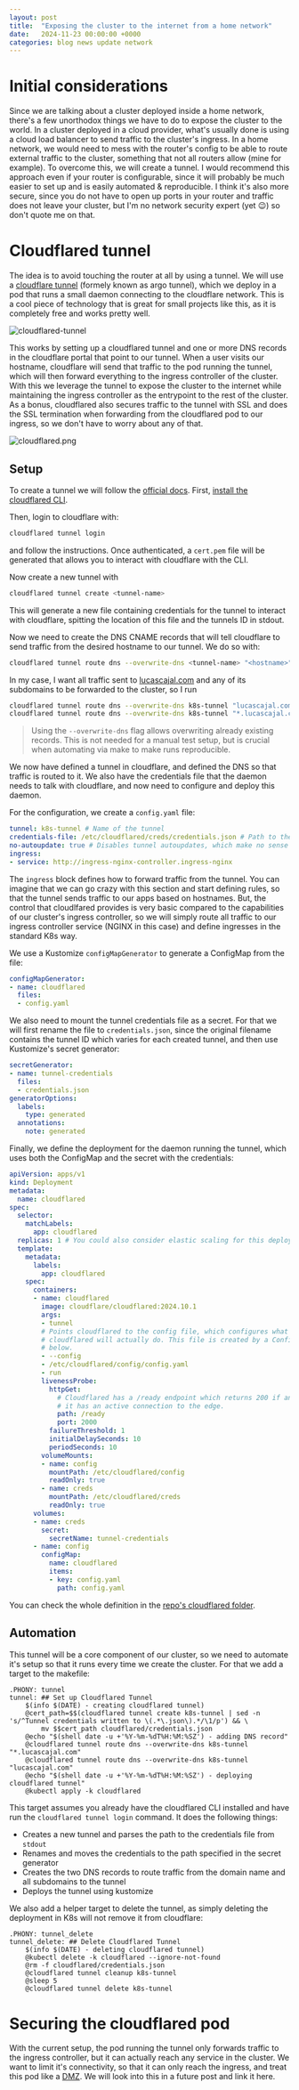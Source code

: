 ```yaml
---
layout: post
title:  "Exposing the cluster to the internet from a home network"
date:   2024-11-23 00:00:00 +0000
categories: blog news update network
---
```


# Initial considerations
Since we are talking about a cluster deployed inside a home network, there's a few unorthodox things we have to do to expose the cluster to the world. In a cluster deployed in a cloud provider, what's usually done is using a cloud load balancer to send traffic to the cluster's ingress. In a home network, we would need to mess with the router's config to be able to route external traffic to the cluster, something that not all routers allow (mine for example). To overcome this, we will create a tunnel. I would recommend this approach even if your router is configurable, since it will probably be much easier to set up and is easily automated & reproducible. I think it's also more secure, since you do not have to open up ports in your router and traffic does not leave your cluster, but I'm no network security expert (yet 😉) so don't quote me on that.

# Cloudflared tunnel
The idea is to avoid touching the router at all by using a tunnel. We will use a [cloudflare tunnel](https://developers.cloudflare.com/cloudflare-one/connections/connect-networks/) (formely known as argo tunnel), which we deploy in a pod that runs a small daemon connecting to the cloudflare network. This is a cool piece of technology that is great for small projects like this, as it is completely free and works pretty well.

![cloudflared-tunnel](/assets/images/cloudflared-tunnel.webp)

This works by setting up a cloudflared tunnel and one or more DNS records in the cloudflare portal that point to our tunnel. When a user visits our hostname, cloudflare will send that traffic to the pod running the tunnel, which will then forward everything to the ingress controller of the cluster. With this we leverage the tunnel to expose the cluster to the internet while maintaining the ingress controller as the entrypoint to the rest of the cluster. As a bonus, cloudflared also secures traffic to the tunnel with SSL and does the SSL termination when forwarding from the cloudflared pod to our ingress, so we don't have to worry about any of that.

![cloudflared.png](/assets/images/cloudflared.png)

## Setup
To create a tunnel we will follow the [official docs](https://developers.cloudflare.com/cloudflare-one/connections/connect-networks/get-started/create-local-tunnel/). First, [install the cloudflared CLI](https://developers.cloudflare.com/cloudflare-one/connections/connect-networks/get-started/create-local-tunnel/).

Then, login to cloudflare with:
```bash
cloudflared tunnel login
```
and follow the instructions. Once authenticated, a `cert.pem` file will be generated that allows you to interact with cloudflare with the CLI.

Now create a new tunnel with
```bash
cloudflared tunnel create <tunnel-name>
```

This will generate a new file containing credentials for the tunnel to interact with cloudflare, spitting the location of this file and the tunnels ID in stdout.

Now we need to create the DNS CNAME records that will tell cloudflare to send traffic from the desired hostname to our tunnel. We do so with:
```bash
cloudflared tunnel route dns --overwrite-dns <tunnel-name> "<hostname>"
```
In my case, I want all traffic sent to [lucascajal.com](https://lucascajal.com) and any of its subdomains to be forwarded to the cluster, so I run
```bash
cloudflared tunnel route dns --overwrite-dns k8s-tunnel "lucascajal.com"
cloudflared tunnel route dns --overwrite-dns k8s-tunnel "*.lucascajal.com"
```
> Using the `--overwrite-dns` flag allows overwriting already existing records. This is not needed for a manual test setup, but is crucial when automating via make to make runs reproducible.

We now have defined a tunnel in cloudflare, and defined the DNS so that traffic is routed to it. We also have the credentials file that the daemon needs to talk with cloudflare, and now need to configure and deploy this daemon. 

For the configuration, we create a `config.yaml` file:
```yaml
tunnel: k8s-tunnel # Name of the tunnel
credentials-file: /etc/cloudflared/creds/credentials.json # Path to the credentials file
no-autoupdate: true # Disables tunnel autoupdates, which make no sense in K8s
ingress:
- service: http://ingress-nginx-controller.ingress-nginx
```
The `ingress` block defines how to forward traffic from the tunnel. You can imagine that we can go crazy with this section and start defining rules, so that the tunnel sends traffic to our apps based on hostnames. But, the control that cloudlfared provides is very basic compared to the capabilities of our cluster's ingress controller, so we will simply route all traffic to our ingress controller service (NGINX in this case) and define ingresses in the standard K8s way.

We use a Kustomize `configMapGenerator` to generate a ConfigMap from the file:
```yaml
configMapGenerator:
- name: cloudflared
  files:
  - config.yaml
```

We also need to mount the tunnel credentials file as a secret. For that we will first rename the file to `credentials.json`, since the original filename contains the tunnel ID which varies for each created tunnel, and then use Kustomize's secret generator:
```yaml
secretGenerator:
- name: tunnel-credentials
  files:
  - credentials.json
generatorOptions:
  labels:
    type: generated
  annotations:
    note: generated
```

Finally, we define the deployment for the daemon running the tunnel, which uses both the ConfigMap and the secret with the credentials:
```yaml
apiVersion: apps/v1
kind: Deployment
metadata:
  name: cloudflared
spec:
  selector:
    matchLabels:
      app: cloudflared
  replicas: 1 # You could also consider elastic scaling for this deployment
  template:
    metadata:
      labels:
        app: cloudflared
    spec:
      containers:
      - name: cloudflared
        image: cloudflare/cloudflared:2024.10.1
        args:
        - tunnel
        # Points cloudflared to the config file, which configures what
        # cloudflared will actually do. This file is created by a ConfigMap
        # below.
        - --config
        - /etc/cloudflared/config/config.yaml
        - run
        livenessProbe:
          httpGet:
            # Cloudflared has a /ready endpoint which returns 200 if and only if
            # it has an active connection to the edge.
            path: /ready
            port: 2000
          failureThreshold: 1
          initialDelaySeconds: 10
          periodSeconds: 10
        volumeMounts:
        - name: config
          mountPath: /etc/cloudflared/config
          readOnly: true
        - name: creds
          mountPath: /etc/cloudflared/creds
          readOnly: true
      volumes:
      - name: creds
        secret:
          secretName: tunnel-credentials
      - name: config
        configMap:
          name: cloudflared
          items:
          - key: config.yaml
            path: config.yaml
```
You can check the whole definition in the [repo's cloudflared folder](https://github.com/lucascajal/k8s-playground/tree/main/cloudflared).

## Automation
This tunnel will be a core component of our cluster, so we need to automate it's setup so that it runs every time we create the cluster. For that we add a target to the makefile:
```make
.PHONY: tunnel
tunnel: ## Set up Cloudflared Tunnel
	$(info $(DATE) - creating cloudflared tunnel)
	@cert_path=$$(cloudflared tunnel create k8s-tunnel | sed -n 's/^Tunnel credentials written to \(.*\.json\).*/\1/p') && \
		mv $$cert_path cloudflared/credentials.json
	@echo "$(shell date -u +'%Y-%m-%dT%H:%M:%SZ') - adding DNS record"
	@cloudflared tunnel route dns --overwrite-dns k8s-tunnel "*.lucascajal.com"
	@cloudflared tunnel route dns --overwrite-dns k8s-tunnel "lucascajal.com"
	@echo "$(shell date -u +'%Y-%m-%dT%H:%M:%SZ') - deploying cloudflared tunnel"
	@kubectl apply -k cloudflared
```
This target assumes you already have the cloudflared CLI installed and have run the `cloudflared tunnel login` command. It does the following things:
- Creates a new tunnel and parses the path to the credentials file from `stdout`
- Renames and moves the credentials to the path specified in the secret generator
- Creates the two DNS records to route traffic from the domain name and all subdomains to the tunnel
- Deploys the tunnel using kustomize

We also add a helper target to delete the tunnel, as simply deleting the deployment in K8s will not remove it from cloudflare:
```make
.PHONY: tunnel_delete
tunnel_delete: ## Delete Cloudflared Tunnel
	$(info $(DATE) - deleting cloudflared tunnel)
	@kubectl delete -k cloudflared --ignore-not-found
	@rm -f cloudflared/credentials.json
	@cloudflared tunnel cleanup k8s-tunnel
	@sleep 5
	@cloudflared tunnel delete k8s-tunnel
```

# Securing the cloudflared pod
With the current setup, the pod running the tunnel only forwards traffic to the ingress controller, but it can actually reach any service in the cluster. We want to limit it's connectivity, so that it can only reach the ingress, and treat this pod like a [DMZ](https://en.wikipedia.org/wiki/DMZ_(computing)). We will look into this in a future post and link it here.
